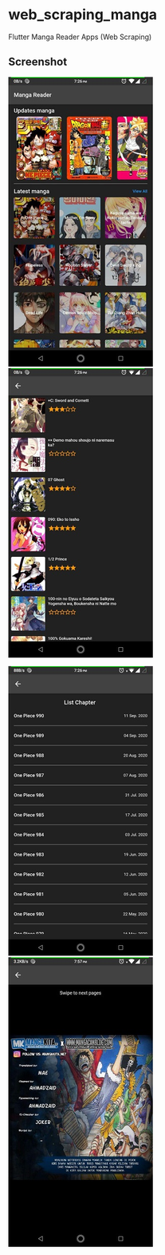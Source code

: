 # web_scraping_manga
Flutter Manga Reader Apps (Web Scraping)

## Screenshot 
![](images/home.jpg)  ![](images/list.jpg)

![](images/chapter.jpg) ![](images/read.jpg)
